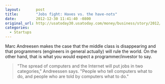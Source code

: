 ```yaml
---
layout:       post
title:        "Jobs fight: Haves vs. the have-nots"
date:         2012-12-30 11:41:40 -0800
original_url: http://usatoday30.usatoday.com/money/business/story/2012/09/16/jobs-fight-haves-vs-the-have-nots/57778406/1
categories:
  - Startups
---
```


Marc Andreesen makes the case that the middle class is disappearing and that programmers (engineers in general actually) will rule the world. On the other hand, that is what you would expect a programmer/investor to say.

 > "The spread of computers and the Internet will put jobs in two categories," Andreessen says. "People who tell computers what to do, and people who are told by computers what to do."


